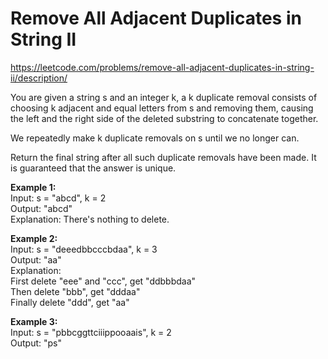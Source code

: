 # Remove All Adjacent Duplicates in String II
https://leetcode.com/problems/remove-all-adjacent-duplicates-in-string-ii/description/

You are given a string s and an integer k, a k duplicate removal consists of choosing k adjacent and equal letters from s and removing them, causing the left and the right side of the deleted substring to concatenate together.

We repeatedly make k duplicate removals on s until we no longer can.

Return the final string after all such duplicate removals have been made. It is guaranteed that the answer is unique.

<b>Example 1:</b>\
Input: s = "abcd", k = 2\
Output: "abcd"\
Explanation: There's nothing to delete.

<b>Example 2:</b>\
Input: s = "deeedbbcccbdaa", k = 3\
Output: "aa"\
Explanation:\
First delete "eee" and "ccc", get "ddbbbdaa"\
Then delete "bbb", get "dddaa"\
Finally delete "ddd", get "aa"

<b>Example 3:</b>\
Input: s = "pbbcggttciiippooaais", k = 2\
Output: "ps"